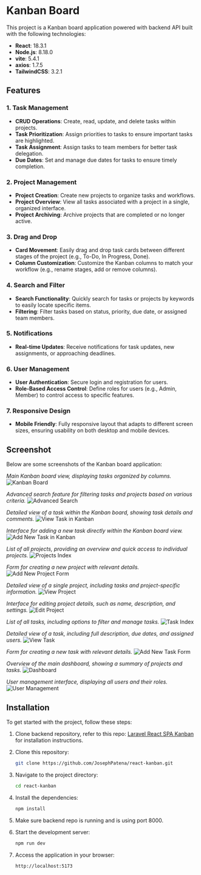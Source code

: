 # Kanban Board

This project is a Kanban board application powered with backend API built with the following technologies:

- **React**: 18.3.1
- **Node.js**: 8.18.0
- **vite**: 5.4.1
- **axios**: 1.7.5
- **TailwindCSS**: 3.2.1

## Features

### 1. Task Management
- **CRUD Operations**: Create, read, update, and delete tasks within projects.
- **Task Prioritization**: Assign priorities to tasks to ensure important tasks are highlighted.
- **Task Assignment**: Assign tasks to team members for better task delegation.
- **Due Dates**: Set and manage due dates for tasks to ensure timely completion.

### 2. Project Management
- **Project Creation**: Create new projects to organize tasks and workflows.
- **Project Overview**: View all tasks associated with a project in a single, organized interface.
- **Project Archiving**: Archive projects that are completed or no longer active.

### 3. Drag and Drop
- **Card Movement**: Easily drag and drop task cards between different stages of the project (e.g., To-Do, In Progress, Done).
- **Column Customization**: Customize the Kanban columns to match your workflow (e.g., rename stages, add or remove columns).

### 4. Search and Filter
- **Search Functionality**: Quickly search for tasks or projects by keywords to easily locate specific items.
- **Filtering**: Filter tasks based on status, priority, due date, or assigned team members.

### 5. Notifications
- **Real-time Updates**: Receive notifications for task updates, new assignments, or approaching deadlines.

### 6. User Management
- **User Authentication**: Secure login and registration for users.
- **Role-Based Access Control**: Define roles for users (e.g., Admin, Member) to control access to specific features.

### 7. Responsive Design
- **Mobile Friendly**: Fully responsive layout that adapts to different screen sizes, ensuring usability on both desktop and mobile devices.

## Screenshot

Below are some screenshots of the Kanban board application:

*Main Kanban board view, displaying tasks organized by columns.*
![Kanban Board](assets/kanban-board.png)


*Advanced search feature for filtering tasks and projects based on various criteria.*
![Advanced Search](assets/advanced-search.png)


*Detailed view of a task within the Kanban board, showing task details and comments.*
![View Task in Kanban](assets/view-task-kanban.png)


*Interface for adding a new task directly within the Kanban board view.*
![Add New Task in Kanban](assets/add-new-task-kanban.png)


*List of all projects, providing an overview and quick access to individual projects.*
![Projects Index](assets/projects-index.png)


*Form for creating a new project with relevant details.*
![Add New Project Form](assets/add-project.png)


*Detailed view of a single project, including tasks and project-specific information.*
![View Project](assets/view-project.png)


*Interface for editing project details, such as name, description, and settings.*
![Edit Project](assets/edit-project.png)


*List of all tasks, including options to filter and manage tasks.*
![Task Index](assets/task-index.png)


*Detailed view of a task, including full description, due dates, and assigned users.*
![View Task](assets/view-task.png)


*Form for creating a new task with relevant details.*
![Add New Task Form](assets/add-new-task.png)


*Overview of the main dashboard, showing a summary of projects and tasks.*
![Dashboard](assets/dashboard.png)


*User management interface, displaying all users and their roles.*
![User Management](assets/users-index.png)

## Installation

To get started with the project, follow these steps:

1. Clone backend repository, refer to this repo: [Laravel React SPA Kanban](https://github.com/JosephPatena/laravel-react-spa-kanban.git) for installation instructions.

2. Clone this repository:
   ```bash
   git clone https://github.com/JosephPatena/react-kanban.git

3. Navigate to the project directory:
    ```bash
    cd react-kanban

4. Install the dependencies:
    ```bash
    npm install

5. Make sure backend repo is running and is using port 8000.

6. Start the development server:
    ```bash
    npm run dev

7. Access the application in your browser:
    ```bash
    http://localhost:5173